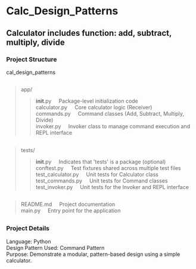 # Calc_Design_Patterns

## Calculator includes function: add, subtract, multiply, divide

### Project Structure
cal_design_patterns 
##
>app/ 
>>    __init__.py         &nbsp; &nbsp; Package-level initialization code \
>>   calculator.py        &nbsp; &nbsp; Core calculator logic (Receiver) \
>>   commands.py          &nbsp; &nbsp; Command classes (Add, Subtract, Multiply, Divide) \
>>    invoker.py          &nbsp; &nbsp; Invoker class to manage command execution and REPL interface  
##
>tests/ 
>>   __init__.py           &nbsp; &nbsp; Indicates that 'tests' is a  package (optional) \
>>    conftest.py          &nbsp; &nbsp; Test fixtures shared across multiple test files \
>>    test_calculator.py   &nbsp; &nbsp; Unit tests for Calculator class \
>>    test_commands.py     &nbsp; &nbsp; Unit tests for Command classes \
>>    test_invoker.py      &nbsp; &nbsp; Unit tests for the Invoker and REPL interface 
##
> README.md                 &nbsp; &nbsp; Project documentation \
> main.py                 &nbsp; &nbsp; Entry point for the application 

##
### Project Details
Language: Python \
Design Pattern Used: Command Pattern \
Purpose: Demonstrate a modular, pattern-based design using a simple calculator.

